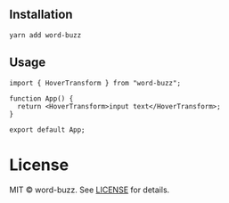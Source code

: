 ## Installation

```shell
yarn add word-buzz
```

## Usage

```tsx
import { HoverTransform } from "word-buzz";

function App() {
  return <HoverTransform>input text</HoverTransform>;
}

export default App;
```

# License

MIT © word-buzz. See [LICENSE](./LICENSE) for details.
